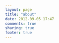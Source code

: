 ```yaml
---
layout: page
title: "about"
date: 2012-09-05 17:47
comments: true
sharing: true
footer: true
---
```

